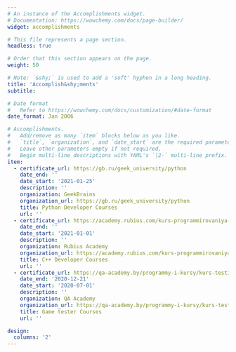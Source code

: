 ```yaml
---
# An instance of the Accomplishments widget.
# Documentation: https://wowchemy.com/docs/page-builder/
widget: accomplishments

# This file represents a page section.
headless: true

# Order that this section appears on the page.
weight: 50

# Note: `&shy;` is used to add a 'soft' hyphen in a long heading.
title: 'Accomplish&shy;ments'
subtitle:

# Date format
#   Refer to https://wowchemy.com/docs/customization/#date-format
date_format: Jan 2006

# Accomplishments.
#   Add/remove as many `item` blocks below as you like.
#   `title`, `organization`, and `date_start` are the required parameters.
#   Leave other parameters empty if not required.
#   Begin multi-line descriptions with YAML's `|2-` multi-line prefix.
item:
  - certificate_url: https://gb.ru/geek_university/python
    date_end: ''
    date_start: '2021-01-25'
    description: ''
    organization: GeekBrains
    organization_url: https://gb.ru/geek_university/python
    title: Python Developer Courses
    url: ''
  - certificate_url: https://academy.rubius.com/kurs-programmirovaniya-na-c/
    date_end: ''
    date_start: '2021-01-01'
    description: ''
    organization: Rubius Academy
    organization_url: https://academy.rubius.com/kurs-programmirovaniya-na-c/
    title: C++ Developer Courses
    url: ''
  - certificate_url: https://qa-academy.by/programmy-i-kursy/kurs-testirovanie-gamedev/
    date_end: '2020-12-21'
    date_start: '2020-07-01'
    description: ''
    organization: QA Academy
    organization_url: https://qa-academy.by/programmy-i-kursy/kurs-testirovanie-gamedev/
    title: Game tester Courses
    url: ''

design:
  columns: '2'
---
```

